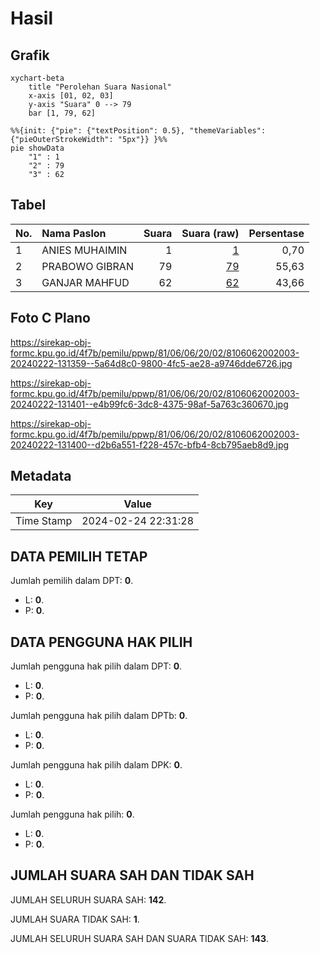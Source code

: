 # Hasil

## Grafik

```mermaid
xychart-beta
    title "Perolehan Suara Nasional"
    x-axis [01, 02, 03]
    y-axis "Suara" 0 --> 79
    bar [1, 79, 62]
```

```mermaid
%%{init: {"pie": {"textPosition": 0.5}, "themeVariables": {"pieOuterStrokeWidth": "5px"}} }%%
pie showData
    "1" : 1
    "2" : 79
    "3" : 62
```

## Tabel

| No. | Nama Paslon    | Suara | Suara (raw) | Persentase |
|:--- |:-------------- | -----:| -----------:| ----------:|
| 1   | ANIES MUHAIMIN | 1     | [1][p-1]    | 0,70       |
| 2   | PRABOWO GIBRAN | 79    | [79][p-2]   | 55,63      |
| 3   | GANJAR MAHFUD  | 62    | [62][p-3]   | 43,66      |


[p-1]: https://github.com/gigit-pemilu/pemilu-2024/blob/main/pilpres/hitung-suara/sub/81-maluku/sub/06-seram-bagian-barat/sub/06-inamosol/sub/2002-rambatu/sub/003-tps/sub/paslon-1.txt
[p-2]: https://github.com/gigit-pemilu/pemilu-2024/blob/main/pilpres/hitung-suara/sub/81-maluku/sub/06-seram-bagian-barat/sub/06-inamosol/sub/2002-rambatu/sub/003-tps/sub/paslon-2.txt
[p-3]: https://github.com/gigit-pemilu/pemilu-2024/blob/main/pilpres/hitung-suara/sub/81-maluku/sub/06-seram-bagian-barat/sub/06-inamosol/sub/2002-rambatu/sub/003-tps/sub/paslon-3.txt

## Foto C Plano

https://sirekap-obj-formc.kpu.go.id/4f7b/pemilu/ppwp/81/06/06/20/02/8106062002003-20240222-131359--5a64d8c0-9800-4fc5-ae28-a9746dde6726.jpg

https://sirekap-obj-formc.kpu.go.id/4f7b/pemilu/ppwp/81/06/06/20/02/8106062002003-20240222-131401--e4b99fc6-3dc8-4375-98af-5a763c360670.jpg

https://sirekap-obj-formc.kpu.go.id/4f7b/pemilu/ppwp/81/06/06/20/02/8106062002003-20240222-131400--d2b6a551-f228-457c-bfb4-8cb795aeb8d9.jpg


## Metadata

| Key        | Value               |
| ---------- | ------------------- |
| Time Stamp | 2024-02-24 22:31:28 |


## DATA PEMILIH TETAP

Jumlah pemilih dalam DPT: **0**.
 * L: **0**.
 * P: **0**.

## DATA PENGGUNA HAK PILIH

Jumlah pengguna hak pilih dalam DPT: **0**.
 * L: **0**.
 * P: **0**.

Jumlah pengguna hak pilih dalam DPTb: **0**.
 * L: **0**.
 * P: **0**.

Jumlah pengguna hak pilih dalam DPK: **0**.
 * L: **0**.
 * P: **0**.

Jumlah pengguna hak pilih: **0**.
 * L: **0**.
 * P: **0**.

## JUMLAH SUARA SAH DAN TIDAK SAH

JUMLAH SELURUH SUARA SAH: **142**.

JUMLAH SUARA TIDAK SAH: **1**.

JUMLAH SELURUH SUARA SAH DAN SUARA TIDAK SAH: **143**.


